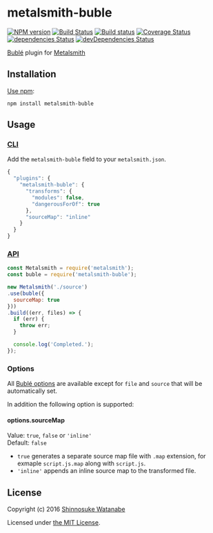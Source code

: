 # metalsmith-buble

[![NPM version](https://img.shields.io/npm/v/metalsmith-buble.svg)](https://www.npmjs.com/package/metalsmith-buble)
[![Build Status](https://travis-ci.org/shinnn/metalsmith-buble.svg?branch=master)](https://travis-ci.org/shinnn/metalsmith-buble)
[![Build status](https://ci.appveyor.com/api/projects/status/nevjeddyndcl5ubo/branch/master?svg=true)](https://ci.appveyor.com/project/ShinnosukeWatanabe/metalsmith-buble/branch/master)
[![Coverage Status](https://img.shields.io/coveralls/shinnn/metalsmith-buble.svg)](https://coveralls.io/r/shinnn/metalsmith-buble)
[![dependencies Status](https://david-dm.org/shinnn/metalsmith-buble/status.svg)](https://david-dm.org/shinnn/metalsmith-buble)
[![devDependencies Status](https://david-dm.org/shinnn/metalsmith-buble/dev-status.svg)](https://david-dm.org/shinnn/metalsmith-buble?type=dev)

[Bublé](https://buble.surge.sh/guide/) plugin for [Metalsmith](http://www.metalsmith.io/)

## Installation

[Use npm](https://docs.npmjs.com/cli/install):

```
npm install metalsmith-buble
```

## Usage

### [CLI](https://github.com/metalsmith/metalsmith#cli)

Add the `metalsmith-buble` field to your `metalsmith.json`.

```javascript
{
  "plugins": {
    "metalsmith-buble": {
      "transforms": {
        "modules": false,
        "dangerousForOf": true
      },
      "sourceMap": "inline"
    }
  }
}
```

### [API](https://github.com/metalsmith/metalsmith#api)

```javascript
const Metalsmith = require('metalsmith');
const buble = require('metalsmith-buble');

new Metalsmith('./source')
.use(buble({
  sourceMap: true
}))
.build((err, files) => {
  if (err) {
    throw err;
  }

  console.log('Completed.');
});
```

### Options

All [Bublé options](https://buble.surge.sh/guide/#using-the-javascript-api) are available except for `file` and `source` that will be automatically set.

In addition the following option is supported:

#### options.sourceMap

Value: `true`, `false` or `'inline'`  
Default: `false`

* `true` generates a separate source map file with `.map` extension, for exmaple `script.js.map` along with `script.js`.
* `'inline'` appends an inline source map to the transformed file.

## License

Copyright (c) 2016 [Shinnosuke Watanabe](https://github.com/shinnn)

Licensed under [the MIT License](./LICENSE).
